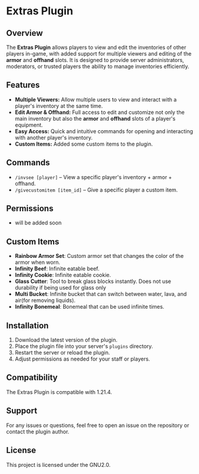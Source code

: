 # Extras Plugin

## Overview
The **Extras Plugin** allows players to view and edit the inventories of other players in-game, with added support for multiple viewers and editing of the **armor** and **offhand** slots. It is designed to provide server administrators, moderators, or trusted players the ability to manage inventories efficiently.

## Features
- **Multiple Viewers:** Allow multiple users to view and interact with a player's inventory at the same time.
- **Edit Armor & Offhand:** Full access to edit and customize not only the main inventory but also the **armor** and **offhand** slots of a player's equipment.
- **Easy Access:** Quick and intuitive commands for opening and interacting with another player's inventory.
- **Custom Items:** Added some custom items to the plugin.
## Commands
- `/invsee [player]` – View a specific player's inventory + armor + offhand.
- `/givecustomitem [item_id]` – Give a specific player a custom item.
## Permissions
- will be added soon

## Custom Items
- **Rainbow Armor Set**: Custom armor set that changes the color of the armor when worn.
- **Infinity Beef**: Infinite eatable beef.
- **Infinity Cookie**: Infinite eatable cookie.
- **Glass Cutter**: Tool to break glass blocks instantly. Does not use durability if being used for glass only
- **Multi Bucket**: Infinite bucket that can switch between water, lava, and air(for removing liquids).
- **Infinity Bonemeal**: Bonemeal that can be used infinite times.

## Installation
1. Download the latest version of the plugin.
2. Place the plugin file into your server's `plugins` directory.
3. Restart the server or reload the plugin.
4. Adjust permissions as needed for your staff or players.

## Compatibility
The Extras Plugin is compatible with 1.21.4.

## Support
For any issues or questions, feel free to open an issue on the repository or contact the plugin author.

## License
This project is licensed under the GNU2.0.